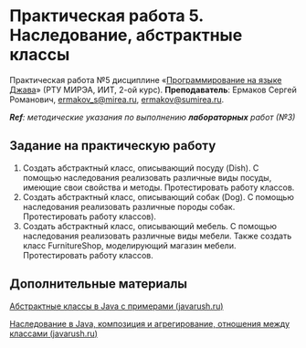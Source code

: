    # Практическая работа 5. Наследование, абстрактные классы
Практическая работа №5 дисциплине «[Программирование на языке Джава](https://online-edu.mirea.ru/course/view.php?id=4053)» (РТУ МИРЭА, ИИТ, 2-ой курс).
**Преподаватель**: Ермаков Сергей Романович, ermakov_s@mirea.ru, ermakov@sumirea.ru.

***Ref**: методические указания по выполнению **лабораторных** работ (№3)*

## Задание на практическую работу
1. Создать абстрактный класс, описывающий посуду (Dish). С
   помощью наследования реализовать различные виды посуды,
   имеющие свои свойства и методы. Протестировать работу классов.
2. Создать абстрактный класс, описывающий собак (Dog). С
   помощью наследования реализовать различные породы собак.
   Протестировать работу классов).
3. Создать абстрактный класс, описывающий мебель. С помощью
   наследования реализовать различные виды мебели. Также создать
   класс FurnitureShop, моделирующий магазин мебели. Протестировать
   работу классов.

## Дополнительные материалы

[Абстрактные классы в Java c примерами (javarush.ru)](https://javarush.ru/groups/posts/1973-abstraktnihe-klassih-v-java-na-konkretnihkh-primerakh)

[Наследование в Java, композиция и агрегирование, отношения между классами (javarush.ru)](https://javarush.ru/groups/posts/1967-otnoshenija-mezhdu-klassami-nasledovanie-kompozicija-i-agregirovanie-)

